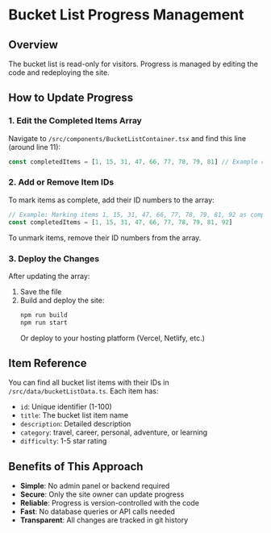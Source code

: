 # Bucket List Progress Management

## Overview
The bucket list is read-only for visitors. Progress is managed by editing the code and redeploying the site.

## How to Update Progress

### 1. Edit the Completed Items Array
Navigate to `/src/components/BucketListContainer.tsx` and find this line (around line 11):

```typescript
const completedItems = [1, 15, 31, 47, 66, 77, 78, 79, 81] // Example completed items
```

### 2. Add or Remove Item IDs
To mark items as complete, add their ID numbers to the array:

```typescript
// Example: Marking items 1, 15, 31, 47, 66, 77, 78, 79, 81, 92 as complete
const completedItems = [1, 15, 31, 47, 66, 77, 78, 79, 81, 92]
```

To unmark items, remove their ID numbers from the array.

### 3. Deploy the Changes
After updating the array:

1. Save the file
2. Build and deploy the site:
   ```bash
   npm run build
   npm run start
   ```
   Or deploy to your hosting platform (Vercel, Netlify, etc.)

## Item Reference
You can find all bucket list items with their IDs in `/src/data/bucketListData.ts`. Each item has:
- `id`: Unique identifier (1-100)
- `title`: The bucket list item name
- `description`: Detailed description
- `category`: travel, career, personal, adventure, or learning
- `difficulty`: 1-5 star rating

## Benefits of This Approach
- **Simple**: No admin panel or backend required
- **Secure**: Only the site owner can update progress
- **Reliable**: Progress is version-controlled with the code
- **Fast**: No database queries or API calls needed
- **Transparent**: All changes are tracked in git history
